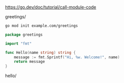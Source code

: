 https://go.dev/doc/tutorial/call-module-code

greetings/
```bash
go mod init example.com/greetings
```

```go
package greetings

import "fmt"

func Hello(name string) string {
	message := fmt.Sprintf("Hi, %w. Welcome!", name)
	return message
}
```

hello/

